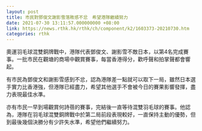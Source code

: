```yaml
---
layout: post
title: 市民對鄧俊文謝影雪落敗感不忿　希望港隊繼續努力
date: 2021-07-30 13:11:57.000000000 +08:00
link: https://news.rthk.hk/rthk/ch/component/k2/1603373-20210730.htm
categories: rthk
---
```


奧運羽毛球混雙銅牌戰中，港隊代表鄧俊文、謝影雪不敵日本，以第4名完成賽事。一批市民在觀塘的商場中觀賞賽事，每當香港得分，歡呼聲和拍掌聲都會響起。

有市民為鄧俊文和謝影雪感到不忿，認為港隊差一點就可以取下一局，雖然日本選手實力比香港強，但港隊已經盡力，希望其他選手不會被今日的賽果影響發揮，盡力表現最佳水準。

亦有市民一早到場觀賞何詩蓓的賽事，完結後一直等待混雙羽毛球的賽事。他認為，港隊在羽毛球混雙銅牌戰中於第二局前段表現較好，一直保持主動的優勢，但到最後幾個決勝分有少許失水準，希望他們繼續努力。
